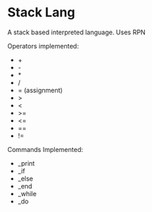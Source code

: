 # Stack Lang

A stack based interpreted language. Uses RPN

Operators implemented:
* \+
* \-
* \*
* /
* = (assignment)
* \>
* \<
* \>=
* \<=
* ==
* !=

Commands Implemented:
* _print
* _if
* _else
* _end
* _while
* _do
